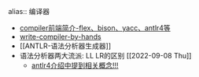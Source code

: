 alias:: 编译器

- [compiler前端简介-flex、bison、yacc、antlr4等](https://www.cnblogs.com/jiahu-Blog/p/12908448.html)
- [write-compiler-by-hands](https://pandolia.net/tinyc/ch1_overview.html)
- [[ANTLR-语法分析器生成器]]
- <span> <a class=ask> 语法分析器两大流派: LL  LR的区别</a>  <span class=" bg-green white  subw hblack hover"> [[2022-09-08 Thu]] </span></span>
	- [antlr4介绍中提到相关概念!!! ](https://toutiao.io/posts/sh94p8/preview)